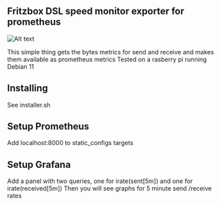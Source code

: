 Fritzbox DSL speed monitor exporter for prometheus
--------------------------------------------------
![Alt text](https://i.postimg.cc/hjmfH8LC/Screenshot-from-2024-09-22-19-22-09.png "Example Grafana")


This simple thing gets the bytes metrics for send and receive and makes them available as prometheus metrics
Tested on a rasberry pi running Debian 11

Installing
----------
See installer.sh

Setup Prometheus
----------------
Add localhost:8000 to static_configs targets

Setup Grafana
-------------
Add a panel with two queries, one for irate(sent[5m]) and one for irate(received[5m])
Then you will see graphs for 5 minute send /receive rates

